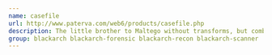 ```yaml
---
name: casefile
url: http://www.paterva.com/web6/products/casefile.php
description: The little brother to Maltego without transforms, but combines graph and link analysis to examine links between manually added data to mind map your information URL : http://www.
group: blackarch blackarch-forensic blackarch-recon blackarch-scanner
---
```

